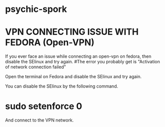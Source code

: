 # psychic-spork
# VPN CONNECTING ISSUE WITH FEDORA (Open-VPN)

If you ever face an issue while connecting an open-vpn on fedora, then disable the SElinux and try again.
#The error you probably get is "Activation of network connection failed"

Open the terminal on Fedora and disable the SElinux and try again.

You can disable the SElinux by the following command.
# sudo setenforce 0

And connect to the VPN network.

